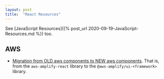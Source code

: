 ```yaml
---
layout: post
title:  "React Resources"
---
```


See [JavaScript Resources]({% post_url 2020-09-19-JavaScript-Resources.md %}) too.

## AWS

- [Migration from OLD aws components to NEW aws components](https://docs.amplify.aws/ui/auth/authenticator/q/framework/react#migration).
  That is, from the `aws-amplify-react` library to the `@aws-amplify/ui-<framework>` library.
